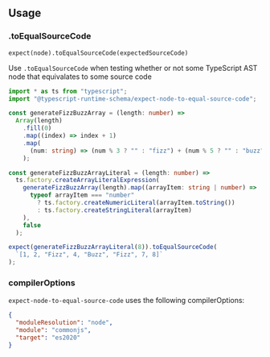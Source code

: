 ## Usage

### .toEqualSourceCode

`expect(node).toEqualSourceCode(expectedSourceCode)`

Use `.toEqualSourceCode` when testing whether or not some TypeScript AST node that equivalates to some source code

```ts
import * as ts from "typescript";
import "@typescript-runtime-schema/expect-node-to-equal-source-code";

const generateFizzBuzzArray = (length: number) =>
  Array(length)
    .fill(0)
    .map((index) => index + 1)
    .map(
      (num: string) => (num % 3 ? "" : "fizz") + (num % 5 ? "" : "buzz") || i
    );

const generateFizzBuzzArrayLiteral = (length: number) =>
  ts.factory.createArrayLiteralExpression(
    generateFizzBuzzArray(length).map((arrayItem: string | number) =>
      typeof arrayItem === "number"
        ? ts.factory.createNumericLiteral(arrayItem.toString())
        : ts.factory.createStringLiteral(arrayItem)
    ),
    false
  );

expect(generateFizzBuzzArrayLiteral(8)).toEqualSourceCode(
  `[1, 2, "Fizz", 4, "Buzz", "Fizz", 7, 8]`
);
```

### compilerOptions

`expect-node-to-equal-source-code` uses the following compilerOptions:

```json
{
  "moduleResolution": "node",
  "module": "commonjs",
  "target": "es2020"
}
```
